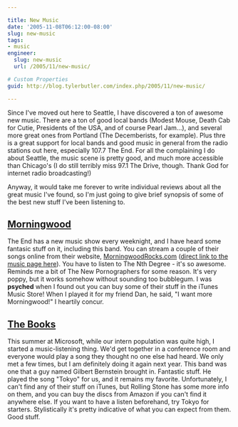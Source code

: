 ```yaml
---

title: New Music
date: '2005-11-08T06:12:00-08:00'
slug: new-music
tags:
- music
engineer:
  slug: new-music
  url: /2005/11/new-music/

# Custom Properties
guid: http://blog.tylerbutler.com/index.php/2005/11/new-music/

---
```


Since I've moved out here to Seattle, I have discovered a ton of awesome new
music. There are a ton of good local bands (Modest Mouse, Death Cab for Cutie,
Presidents of the USA, and of course Pearl Jam...), and several more great
ones from Portland (The Decemberists, for example). Plus thre is a great
support for local bands and good music in general from the radio stations out
here, especially 107.7 The End. For all the complaining I do about Seattle,
the music scene is pretty good, and much more accessible than Chicago's (I do
still terribly miss 97.1 The Drive, though. Thank God for internet radio
broadcasting!)

Anyway, it would take me forever to write individual reviews about all the
great music I've found, so I'm just going to give brief synopsis of some of
the best new stuff I've been listening to.

## [Morningwood][2]

The End has a new music show every weeknight, and I have heard some fantasic
stuff on it, including this band. You can stream a couple of their songs
online from their website, [MorningwoodRocks.com][3] ([direct link to the
music page here][4]). You have to listen to The Nth Degree - it's so awesome.
Reminds me a bit of The New Pornographers for some reason. It's very poppy,
but it works somehow without sounding too bubblegum. I was **psyched** when I
found out you can buy some of their stuff in the iTunes Music Store! When I
played it for my friend Dan, he said, "I want more Morningwood!" I heartily
concur.

## [The Books][5]

This summer at Microsoft, while our intern population was quite high, I
started a music-listening thing. We'd get together in a conference room and
everyone would play a song they thought no one else had heard. We only met a
few times, but I am definitely doing it again next year. This band was one
that a guy named Gilbert Bernstein brought in. Fantastic stuff. He played the
song "Tokyo" for us, and it remains my favorite. Unfortunately, I can't find
any of their stuff on iTunes, but Rolling Stone has some more info on them,
and you can buy the discs from Amazon if you can't find it anywhere else. If
you want to have a listen beforehand, try Tokyo for starters. Stylistically
it's pretty indicative of what you can expect from them. Good stuff.


   [2]: http://www.MorningwoodRocks.com
   [3]: http://www.morningwoodrocks.com/
   [4]: http://www.morningwoodrocks.com/music.asp
   [5]: http://www.rollingstone.com/artist/_/id/7292717
